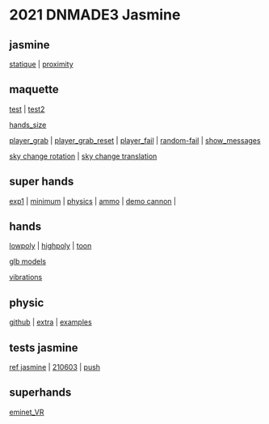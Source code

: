 # 2021 DNMADE3 Jasmine

## jasmine
[statique](https://eminet666.github.io/ensaama/2021/dnmade3/jasmine/jasmine/statique.html) |
[proximity](https://eminet666.github.io/ensaama/2021/dnmade3/jasmine/textes/0_text_video.html)

## maquette
[test](https://eminet666.github.io/ensaama/2021/dnmade3/jasmine/maquette/test.html) |
[test2](https://eminet666.github.io/ensaama/2021/dnmade3/jasmine/maquette/player.html)

[hands_size](https://eminet666.github.io/ensaama/2021/dnmade3/jasmine/maquette/hands_size.html)

[player_grab](https://eminet666.github.io/ensaama/2021/dnmade3/jasmine/maquette/2_player_grab.html) |
[player_grab_reset](https://eminet666.github.io/ensaama/2021/dnmade3/jasmine/maquette/2_player_grab_reset.html) |
[player_fail](https://eminet666.github.io/ensaama/2021/dnmade3/jasmine/maquette/3_player_fail.html) |
[random-fail](https://eminet666.github.io/ensaama/2021/dnmade3/jasmine/maquette/4_random_fail.html) | 
[show_messages](https://eminet666.github.io/ensaama/2021/dnmade3/jasmine/maquette/5_show_messages.html)

[sky change rotation](https://eminet666.github.io/ensaama/2021/dnmade3/jasmine/maquette/6_sky_update_rotation.html) |
[sky change translation](https://eminet666.github.io/ensaama/2021/dnmade3/jasmine/maquette/6_sky_update_tranlation.html)

## super hands
[exp1](https://wmurphyrd.github.io/aframe-super-hands-component/examples/) | 
[minimum](https://eminet666.github.io/ensaama/2021/dnmade3/jasmine/0_exp_superhands_base.html) | 
[physics](https://eminet666.github.io/ensaama/2021/dnmade3/jasmine/0_exp_superhands_physics.html) |
[ammo](https://eminet666.github.io/ensaama/2021/dnmade3/jasmine/1_ammo.html) |
[demo cannon](https://eminet666.github.io/eminet_VR/x_test/physics/2_demo_tuto2.html) |

## hands
[lowpoly](https://eminet666.github.io/ensaama/2021/dnmade3/jasmine/hands/0_hands_lowpoly.html) | 
[highpoly](https://eminet666.github.io/ensaama/2021/dnmade3/jasmine/hands/0_hands_highpoly.html) | 
[toon](https://eminet666.github.io/ensaama/2021/dnmade3/jasmine/hands/0_hands_toons.html) 

[glb models](https://eminet666.github.io/ensaama/2021/dnmade3/jasmine/hands/1_hands_3Dmodels.html)

[vibrations](https://eminet666.github.io/ensaama/2021/dnmade3/jasmine/hands/2_hands_vibrations.html)

## physic
[github](https://github.com/n5ro/aframe-physics-system) | 
[extra](https://wmurphyrd.github.io/aframe-physics-extras/) |
[examples](https://n5ro.github.io/aframe-physics-system/examples/)

## tests jasmine
[ref jasmine](https://eminet666.github.io/ensaama/2021/dnmade3/jasmine/test/210603_ref.html) | 
[210603](https://eminet666.github.io/ensaama/2021/dnmade3/jasmine/test/210603.html) |
[push](https://eminet666.github.io/ensaama/2021/dnmade3/jasmine/physics/1_physics_push.html)

## superhands
[eminet_VR](https://eminet666.github.io/eminet_VR/x_test/superhands/)